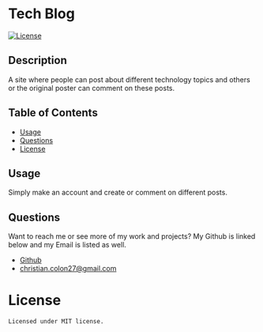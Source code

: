 # Tech Blog
  [![License](https://img.shields.io/badge/license-MIT-green)](./LICENSE)
  ## Description
  A site where people can post about different technology topics and others or the original poster can comment on these posts.
  
  ## Table of Contents
  - [Usage](#usage)
  - [Questions](#questions)
  - [License](#license)
  ## Usage
  Simply make an account and create or comment on different posts. 
  
  ## Questions
  Want to reach me or see more of my work and projects? My Github is linked below and my Email is listed as well.
  * [Github](https://github.com/Colon182)
  * christian.colon27@gmail.com

  # License
    Licensed under MIT license.
